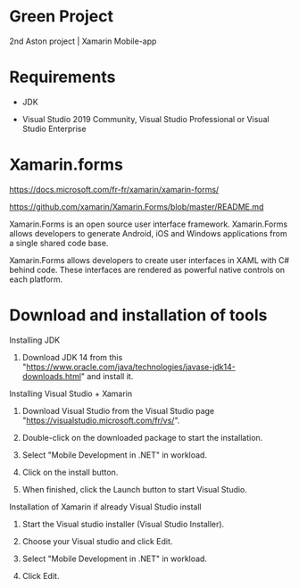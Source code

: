 # Green Project
2nd Aston project | Xamarin Mobile-app

# Requirements

- JDK

- Visual Studio 2019 Community, Visual Studio Professional or Visual Studio Enterprise

# Xamarin.forms

https://docs.microsoft.com/fr-fr/xamarin/xamarin-forms/

https://github.com/xamarin/Xamarin.Forms/blob/master/README.md

Xamarin.Forms is an open source user interface framework. Xamarin.Forms allows developers to generate Android, iOS and Windows applications from a single shared code base.

Xamarin.Forms allows developers to create user interfaces in XAML with C# behind code. These interfaces are rendered as powerful native controls on each platform.

# Download and installation of tools

Installing JDK 

1. Download JDK 14 from this "https://www.oracle.com/java/technologies/javase-jdk14-downloads.html" and install it.


Installing Visual Studio + Xamarin

1. Download Visual Studio from the Visual Studio page "https://visualstudio.microsoft.com/fr/vs/".

2. Double-click on the downloaded package to start the installation.

3. Select "Mobile Development in .NET" in workload.

4. Click on the install button.

5. When finished, click the Launch button to start Visual Studio.


Installation of Xamarin if already Visual Studio install

1. Start the Visual studio installer (Visual Studio Installer).

2. Choose your Visual studio and click Edit.

3. Select "Mobile Development in .NET" in workload.

4. Click Edit.

